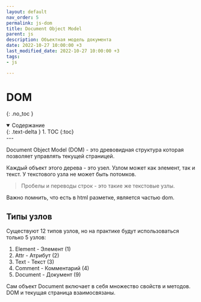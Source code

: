 ```yaml
---
layout: default
nav_order: 5
permalink: js-dom
title: Document Object Model
parent: js
description: Объектная модель документа
date: 2022-10-27 10:00:00 +3
last_modified_date: 2022-10-27 10:00:00 +3
tags:
- js

---
```


# DOM
{: .no_toc }

<details open markdown="block">
  <summary>
    Содержание
  </summary>
  {: .text-delta }
1. TOC
{:toc}
</details>
---

Document Object Model (DOM) - это древовидная структура которая позволяет управлять текущей страницей.

Каждый объект этого дерева - это узел. Узлом может как элемент, так и текст. У текстового узла не может быть потомков.

> Пробелы и переводы строк - это такие же текстовые узлы.

Важно помнить, что есть в html разметке, является частью dom.

## Типы узлов

Существуют 12 типов узлов, но на практике будут использоваться только 5 узлов:

1. Element - Элемент (1)
2. Attr - Атрибут (2)
3. Text - Текст (3)
4. Comment - Комментарий (4)
5. Document - Документ (9)

Сам объект Document включает в себя множество свойств и методов. DOM и текущая страница взаимосвязаны.